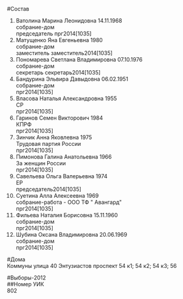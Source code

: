 #Состав  
1. Ватолина Марина Леонидовна 14.11.1968  
    собрание-дом  
    председатель прг2014[1035]  
2. Матущенко Яна Евгеньевна 1980  
    собрание-дом  
    заместитель заместитель2014[1035]  
3. Пономарева Светлана Владимировна 07.10.1976  
    собрание-дом  
    секретарь секретарь2014[1035]  
4. Бандурина Эльвира Давыдовна 06.02.1951  
    собрание-дом  
    прг2014[1035]  
5. Власова Наталья Александровна 1955  
    СР  
    прг2014[1035]  
6. Гаринов Семен Викторович 1984  
    КПРФ  
    прг2014[1035]  
7. Зинчик Анна Яковлевна 1975  
    Трудовая партия России  
    прг2014[1035]  
8. Пимонова Галина Анатольевна 1966  
    За женщин России  
    прг2014[1035]  
9. Савельева Ольга Валерьевна 1974  
    ЕР  
    председатель2014[1035]  
10. Суетина Алла Алексеевна 1969  
    собрание-работа - ООО ТФ " Авангард"  
    прг2014[1035]  
11. Фильева Наталия Борисовна 15.11.1960  
    собрание-дом  
    прг2014[1035]  
12. Шубина Оксана Владимировна 20.06.1969  
    собрание-дом  
    прг2014[1035]  
  
#Дома  
Коммуны улица 40 Энтузиастов проспект 54 к1; 54 к2; 54 к3; 56  
  
#Выборы-2012  
##Номер УИК  
802  
